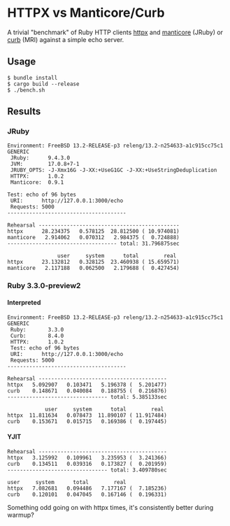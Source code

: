 # HTTPX vs Manticore/Curb

A trivial "benchmark" of Ruby HTTP clients [httpx] and [manticore] (JRuby)
or [curb] (MRI) against a simple echo server.

## Usage

```
$ bundle install
$ cargo build --release
$ ./bench.sh
```

## Results

### JRuby

```
Environment: FreeBSD 13.2-RELEASE-p3 releng/13.2-n254633-a1c915cc75c1 GENERIC
 JRuby:      9.4.3.0
 JVM:        17.0.8+7-1
 JRUBY_OPTS: -J-Xmx16G -J-XX:+UseG1GC -J-XX:+UseStringDeduplication
 HTTPX:      1.0.2
 Manticore:  0.9.1

Test: echo of 96 bytes
 URI:      http://127.0.0.1:3000/echo
 Requests: 5000
--------------------------------------

Rehearsal ---------------------------------------------
httpx      28.234375   0.578125  28.812500 ( 10.974081)
manticore   2.914062   0.070312   2.984375 (  0.724888)
----------------------------------- total: 31.796875sec

                user     system      total        real
httpx      23.132812   0.328125  23.460938 ( 15.659571)
manticore   2.117188   0.062500   2.179688 (  0.427454)
```

### Ruby 3.3.0-preview2

#### Interpreted

```
Environment: FreeBSD 13.2-RELEASE-p3 releng/13.2-n254633-a1c915cc75c1 GENERIC
 Ruby:       3.3.0
 Curb:       8.4.0
 HTTPX:      1.0.2
 Test: echo of 96 bytes
 URI:      http://127.0.0.1:3000/echo
 Requests: 5000
--------------------------------------

Rehearsal -----------------------------------------
httpx   5.092907   0.103471   5.196378 (  5.201477)
curb    0.148671   0.040084   0.188755 (  0.216876)
-------------------------------- total: 5.385133sec

            user     system      total        real
httpx  11.811634   0.078473  11.890107 ( 11.917484)
curb    0.153671   0.015715   0.169386 (  0.197445)
```

#### YJIT

```
Rehearsal -----------------------------------------
httpx   3.125992   0.109961   3.235953 (  3.241366)
curb    0.134511   0.039316   0.173827 (  0.201959)
-------------------------------- total: 3.409780sec

user     system      total        real
httpx   7.082681   0.094486   7.177167 (  7.185236)
curb    0.120101   0.047045   0.167146 (  0.196331)
```

Something odd going on with httpx times, it's consistently better during warmup?

[httpx]: https://rubygems.org/gems/httpx
[manticore]: https://rubygems.org/gems/manticore
[curb]: https://rubygems.org/gems/curb

